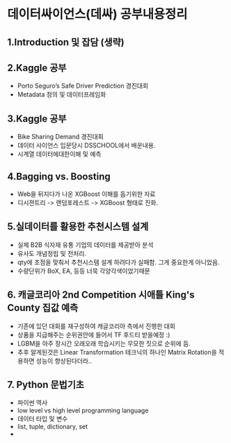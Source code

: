 # 데이터싸이언스(데싸) 공부내용정리
## 1.Introduction 및 잡담 (생략)

## 2.Kaggle 공부 
 - Porto Seguro’s Safe Driver Prediction 경진대회
 - Metadata 정의 및 데이터프레임화

## 3.Kaggle 공부
 - Bike Sharing Demand 경진대회
 - 데이터 사이언스 입문당시 DSSCHOOL에서 배운내용. 
 - 시계열 데이터에대한이해 및 예측

## 4.Bagging vs. Boosting
 - Web을 뒤지다가 나온 XGBoost 이해를 돕기위한 자료
 - 디시젼트리 -> 랜덤포레스트 -> XGBoost 형태로 진화.

## 5.실데이터를 활용한 추천시스템 설계
 - 실제 B2B 식자재 유통 기업의 데이터를 제공받아 분석
 - 유사도 개념정립 및 전처리.
 - qty에 초점을 맞춰서 추천시스템 설계 하려다가 실패함. 그게 중요한게 아니었음. 
 - 수량단위가 BoX, EA, 등등 너묵 각양각색이었기때문

## 6. 캐글코리아 2nd Competition 시애틀 King's County 집값 예측
 - 기존에 있던 대회를 재구성하여 캐글코리아 측에서 진행한 대회
 - 상품을 지급해주는 순위권안에 들어서 TF 후드티 받을예정 :)
 - LGBM을 아주 장시간 오래오래 학습시키는 무모한 짓으로 순위에 듬.
 - 추후 알게된것은 Linear Transformation 테크닉의 하나인 Matrix Rotation을 적용하면 성능이 향상된다더라..

## 7. Python 문법기초 
  - 파이썬 역사
  - low level vs high level programming language
  - 데이터 타입 및 변수
  - list, tuple, dictionary, set
  - 
